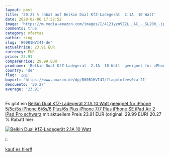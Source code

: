```yaml
---
layout: post
title: '20.27 % rabat auf Belkin Dual KfZ-Ladegerät  2.1A  10 Watt'
date: 2020-02-06 17:32:52
image: 'https://m.media-amazon.com/images/I/4121yzn9Z2L._AC_._SL200_.jpg'
comments: true
category: ofertas
author: ring
slug: 'B00B1HVI4I-de'
actualPrice: 23.91 EUR
currency: EUR
price: 23.91
comparePrice: 29.99 EUR
prodname: 'Belkin Dual KfZ-Ladegerät  2.1A  10 Watt  geeignet für iPhone 5/5c/5s  iPhone 6/6s/6 Plus/6s Plus  iPhone 7/7 Plus  iPhone SE  iPad Air 2  iPad Pro  schwarz'
country: 'de'
flag: '🇩🇪'
buyurl: 'https://www.amazon.de/dp/B00B1HVI4I/?tag=tolees0ca-21'
descuento: '20.27'
average: '23.91'
---
```


Es gibt ein [Belkin Dual KfZ-Ladegerät  2.1A  10 Watt  geeignet für iPhone 5/5c/5s  iPhone 6/6s/6 Plus/6s Plus  iPhone 7/7 Plus  iPhone SE  iPad Air 2  iPad Pro  schwarz](https://www.amazon.de/dp/B00B1HVI4I/?tag=tolees0ca-21) mit aktuellem Preis 23.91 EUR (original: 29.99 EUR) 20.27 % Rabatt hier:

[![Belkin Dual KfZ-Ladegerät  2.1A  10 Watt](https://m.media-amazon.com/images/I/4121yzn9Z2L._AC_._SL200_.jpg)](https://www.amazon.de/dp/B00B1HVI4I/?tag=tolees0ca-21)

ℹ️:


[kauf es hier!!](https://www.amazon.de/dp/B00B1HVI4I/?tag=tolees0ca-21)
